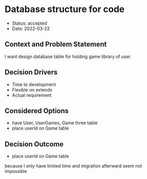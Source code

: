 # Database structure for code

- Status: accepted
- Date: 2022-03-22

## Context and Problem Statement

I want design database table for holding game library of user.

## Decision Drivers

- Time to development
- Flexible on extends
- Actual requirement

## Considered Options

- have User, UserGames, Game three table
- place userId on Game table

## Decision Outcome

- place userId on Game table

because I only have limited time and
migration afterward seem not impossible
